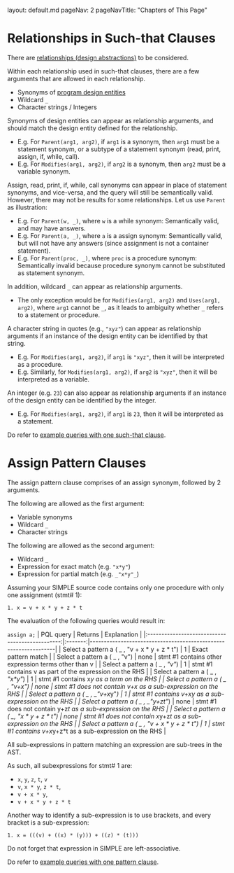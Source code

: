 <br>

<frontmatter>
  layout: default.md
  pageNav: 2
  pageNavTitle: "Chapters of This Page"
</frontmatter>

[](#relationships-in-such-that-clauses)Relationships in Such-that Clauses
=========================================================================

There are [relationships (design abstractions)](../design-abstractions.html) to be considered.

Within each relationship used in such-that clauses, there are a few arguments that are allowed in each relationship.

*   Synonyms of [program design entities](../design-entities.html)
*   Wildcard `_`
*   Character strings / Integers

Synonyms of design entities can appear as relationship arguments, and should match the design entity defined for the relationship.

*   E.g. For `Parent(arg1, arg2)`, if `arg1` is a synonym, then `arg1` must be a statement synonym, or a subtype of a statement synonym (read, print, assign, if, while, call).
*   E.g. For `Modifies(arg1, arg2)`, if `arg2` is a synonym, then `arg2` must be a variable synonym.

Assign, read, print, if, while, call synonyms can appear in place of statement synonyms, and vice-versa, and the query will still be semantically valid. However, there may not be results for some relationships. Let us use `Parent` as illustration:

*   E.g. For `Parent(w, _)`, where `w` is a while synonym: Semantically valid, and may have answers.
*   E.g. For `Parent(a, _)`, where `a` is a assign synonym: Semantically valid, but will not have any answers (since assignment is not a container statement).
*   E.g. For `Parent(proc, _)`, where `proc` is a procedure synonym: Semantically invalid because procedure synonym cannot be substituted as statement synonym.

In addition, wildcard `_` can appear as relationship arguments.

*   The only exception would be for `Modifies(arg1, arg2)` and `Uses(arg1, arg2)`, where `arg1` cannot be `_`, as it leads to ambiguity whether `_` refers to a statement or procedure.

A character string in quotes (e.g., `"xyz"`) can appear as relationship arguments if an instance of the design entity can be identified by that string.

*   E.g. For `Modifies(arg1, arg2)`, if `arg1` is `"xyz"`, then it will be interpreted as a procedure.
*   E.g. Similarly, for `Modifies(arg1, arg2)`, if `arg2` is `"xyz"`, then it will be interpreted as a variable.

An integer (e.g. `23`) can also appear as relationship arguments if an instance of the design entity can be identified by the integer.

*   E.g. For `Modifies(arg1, arg2)`, if `arg1` is `23`, then it will be interpreted as a statement.

Do refer to [example queries with one such-that clause](example-queries.html#queries-with-one-such-that-clause).


[](#assign-pattern-clauses)Assign Pattern Clauses
=================================================

The assign pattern clause comprises of an assign synonym, followed by 2 arguments.

The following are allowed as the first argument:

*   Variable synonyms
*   Wildcard `_`
*   Character strings

The following are allowed as the second argument:

*   Wildcard `_`
*   Expression for exact match (e.g. `"x*y"`)
*   Expression for partial match (e.g. `_"x*y"_`)

Assuming your SIMPLE source code contains only one procedure with only one assignment (stmt# 1):

`1. x = v + x * y + z * t`

The evaluation of the following queries would result in:

`assign a;`
|                    PQL query                    | Returns | Explanation                                                     |
|:-----------------------------------------------:|:-------:|-----------------------------------------------------------------|
| Select a pattern a ( _ , "v + x * y + z * t")   | 1       | Exact pattern match                                             |
| Select a pattern a ( _ , "v")                   | none    | stmt #1 contains other expression terms other than v            |
| Select a pattern a ( _ , _"v"_)                 | 1       | stmt #1 contains v as part of the expression on the RHS         |
| Select a pattern a ( _ , _"x*y"_)               | 1       | stmt #1 contains x*y as a term on the RHS                       |
| Select a pattern a ( _ , _"v+x"_)               | none    | stmt #1 does not contain v+x as a sub-expression on the RHS     |
| Select a pattern a ( _ , _"v+x*y"_)             | 1       | stmt #1 contains v+x*y as a sub-expression on the RHS           |
| Select a pattern a ( _ , _"y+z*t"_)             | none    | stmt #1 does not contain y+z*t as a sub-expression on the RHS   |
| Select a pattern a ( _, _"x * y + z * t"_)      | none    | stmt #1 does not contain x*y+z*t as a sub-expression on the RHS |
| Select a pattern a ( _ , _"v + x * y + z * t"_) | 1       | stmt #1 contains v+x*y+z*t as a sub-expression on the RHS       |

All sub-expressions in pattern matching an expression are sub-trees in the AST.

As such, all subexpressions for stmt# 1 are:

*   `x`, `y`, `z`, `t`, `v`
*   `v`, `x * y`, `z * t`,
*   `v + x * y`,
*   `v + x * y + z * t`

Another way to identify a sub-expression is to use brackets, and every bracket is a sub-expression:

`1. x = (((v) + ((x) * (y))) + ((z) * (t)))`

Do not forget that expression in SIMPLE are left-associative.

Do refer to [example queries with one pattern clause](example-queries.html#queries-with-one-pattern-clause).